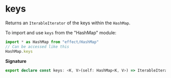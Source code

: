 # keys

Returns an `IterableIterator` of the keys within the `HashMap`.

To import and use `keys` from the "HashMap" module:

```ts
import * as HashMap from "effect/HashMap"
// Can be accessed like this
HashMap.keys
```

**Signature**

```ts
export declare const keys: <K, V>(self: HashMap<K, V>) => IterableIterator<K>
```
